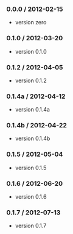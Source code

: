 ### 0.0.0 / 2012-02-15

- version zero

### 0.1.0 / 2012-03-20

- version 0.1.0

### 0.1.2 / 2012-04-05

- version 0.1.2

### 0.1.4a / 2012-04-12

- version 0.1.4a

### 0.1.4b / 2012-04-22

- version 0.1.4b

### 0.1.5 / 2012-05-04

- version 0.1.5

### 0.1.6 / 2012-06-20

- version 0.1.6

### 0.1.7 / 2012-07-13

- version 0.1.7